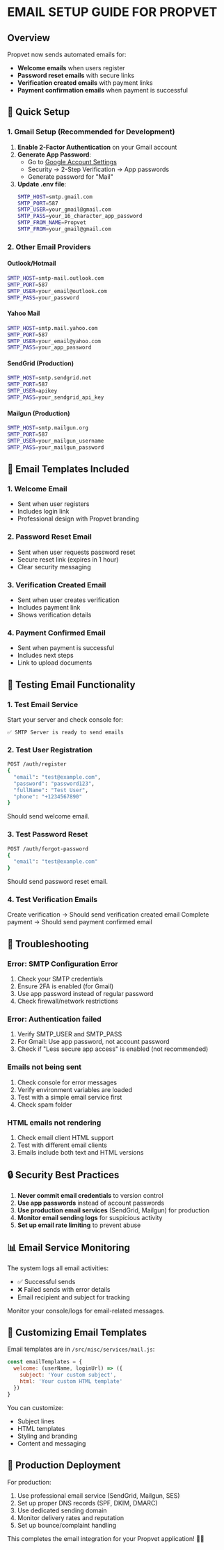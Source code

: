 # EMAIL SETUP GUIDE FOR PROPVET

## Overview
Propvet now sends automated emails for:
- **Welcome emails** when users register
- **Password reset emails** with secure links
- **Verification created emails** with payment links
- **Payment confirmation emails** when payment is successful

## 🚀 Quick Setup

### 1. Gmail Setup (Recommended for Development)

1. **Enable 2-Factor Authentication** on your Gmail account
2. **Generate App Password**:
   - Go to [Google Account Settings](https://myaccount.google.com/)
   - Security → 2-Step Verification → App passwords
   - Generate password for "Mail"
3. **Update .env file**:
   ```bash
   SMTP_HOST=smtp.gmail.com
   SMTP_PORT=587
   SMTP_USER=your_gmail@gmail.com
   SMTP_PASS=your_16_character_app_password
   SMTP_FROM_NAME=Propvet
   SMTP_FROM=your_gmail@gmail.com
   ```

### 2. Other Email Providers

#### **Outlook/Hotmail**
```bash
SMTP_HOST=smtp-mail.outlook.com
SMTP_PORT=587
SMTP_USER=your_email@outlook.com
SMTP_PASS=your_password
```

#### **Yahoo Mail**
```bash
SMTP_HOST=smtp.mail.yahoo.com
SMTP_PORT=587
SMTP_USER=your_email@yahoo.com
SMTP_PASS=your_app_password
```

#### **SendGrid (Production)**
```bash
SMTP_HOST=smtp.sendgrid.net
SMTP_PORT=587
SMTP_USER=apikey
SMTP_PASS=your_sendgrid_api_key
```

#### **Mailgun (Production)**
```bash
SMTP_HOST=smtp.mailgun.org
SMTP_PORT=587
SMTP_USER=your_mailgun_username
SMTP_PASS=your_mailgun_password
```

## 📧 Email Templates Included

### 1. **Welcome Email**
- Sent when user registers
- Includes login link
- Professional design with Propvet branding

### 2. **Password Reset Email**
- Sent when user requests password reset
- Secure reset link (expires in 1 hour)
- Clear security messaging

### 3. **Verification Created Email**
- Sent when user creates verification
- Includes payment link
- Shows verification details

### 4. **Payment Confirmed Email**
- Sent when payment is successful
- Includes next steps
- Link to upload documents

## 🔧 Testing Email Functionality

### 1. **Test Email Service**
Start your server and check console for:
```
✅ SMTP Server is ready to send emails
```

### 2. **Test User Registration**
```bash
POST /auth/register
{
  "email": "test@example.com",
  "password": "password123",
  "fullName": "Test User",
  "phone": "+1234567890"
}
```
Should send welcome email.

### 3. **Test Password Reset**
```bash
POST /auth/forgot-password
{
  "email": "test@example.com"
}
```
Should send password reset email.

### 4. **Test Verification Emails**
Create verification → Should send verification created email
Complete payment → Should send payment confirmed email

## 🐛 Troubleshooting

### **Error: SMTP Configuration Error**
1. Check your SMTP credentials
2. Ensure 2FA is enabled (for Gmail)
3. Use app password instead of regular password
4. Check firewall/network restrictions

### **Error: Authentication failed**
1. Verify SMTP_USER and SMTP_PASS
2. For Gmail: Use app password, not account password
3. Check if "Less secure app access" is enabled (not recommended)

### **Emails not being sent**
1. Check console for error messages
2. Verify environment variables are loaded
3. Test with a simple email service first
4. Check spam folder

### **HTML emails not rendering**
1. Check email client HTML support
2. Test with different email clients
3. Emails include both text and HTML versions

## 🔒 Security Best Practices

1. **Never commit email credentials** to version control
2. **Use app passwords** instead of account passwords
3. **Use production email services** (SendGrid, Mailgun) for production
4. **Monitor email sending logs** for suspicious activity
5. **Set up email rate limiting** to prevent abuse

## 📊 Email Service Monitoring

The system logs all email activities:
- ✅ Successful sends
- ❌ Failed sends with error details
- Email recipient and subject for tracking

Monitor your console/logs for email-related messages.

## 🎨 Customizing Email Templates

Email templates are in `/src/misc/services/mail.js`:

```javascript
const emailTemplates = {
  welcome: (userName, loginUrl) => ({
    subject: 'Your custom subject',
    html: 'Your custom HTML template'
  })
}
```

You can customize:
- Subject lines
- HTML templates
- Styling and branding
- Content and messaging

## 🚀 Production Deployment

For production:
1. Use professional email service (SendGrid, Mailgun, SES)
2. Set up proper DNS records (SPF, DKIM, DMARC)
3. Use dedicated sending domain
4. Monitor delivery rates and reputation
5. Set up bounce/complaint handling

This completes the email integration for your Propvet application! 📧✨
